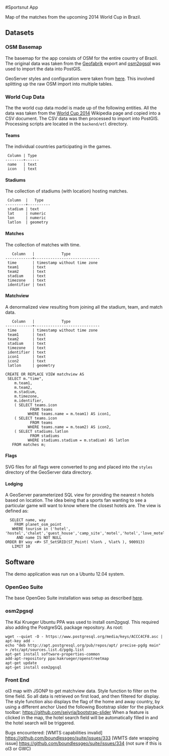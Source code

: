 
#Sportsnut App

Map of the matches from the upcoming 2014 World Cup in Brazil.

## Datasets

### OSM Basemap

The basemap for the app consists of OSM for the entire country of Brazil. The original data was
taken from the [Geofabrik](http://www.geofabrik.de/) export and 
[osm2pgsql](http://wiki.openstreetmap.org/wiki/Osm2pgsql) was used to import the data into PostGIS. 

GeoServer styles and configuration were taken from [here](https://github.com/boundlessgeo/suite-data/tree/master/openstreetmap). This involved splitting up the raw OSM import into multiple tables.

### World Cup Data

The the world cup data model is made up of the following entities. All the data was taken from
the [World Cup 2014](http://en.wikipedia.org/wiki/2014_FIFA_World_Cup) Wikipedia page and copied
into a CSV document. The CSV data was then processed to import into PostGIS. Processing scripts 
are located in the `backend/etl` directory.

#### Teams

The individual countries participating in the games.

     Column | Type 
    --------+------
     name   | text 
     icon   | text 

#### Stadiums

The collection of stadiums (with location) hosting matches.

     Column  |   Type   
    ---------+----------
     stadium | text     
     lat     | numeric  
     lon     | numeric  
     latlon  | geometry 


#### Matches 

The collection of matches with time.

       Column   |            Type             
    ------------+-----------------------------
     time       | timestamp without time zone 
     team1      | text                        
     team2      | text                        
     stadium    | text                        
     timezone   | text                        
     identifier | text                        

#### Matchview

A denormalized view resulting from joining all the stadium, team, and match data.

       Column   |            Type             
    ------------+-----------------------------
     time       | timestamp without time zone 
     team1      | text                        
     team2      | text                        
     stadium    | text                        
     timezone   | text                        
     identifier | text                        
     icon1      | text                        
     icon2      | text                        
     latlon     | geometry                    

    CREATE OR REPLACE VIEW matchview AS
     SELECT m."time",
        m.team1,
        m.team2,
        m.stadium,
        m.timezone,
        m.identifier,
        ( SELECT teams.icon
               FROM teams
              WHERE teams.name = m.team1) AS icon1,
        ( SELECT teams.icon
               FROM teams
              WHERE teams.name = m.team2) AS icon2,
        ( SELECT stadiums.latlon
               FROM stadiums
              WHERE stadiums.stadium = m.stadium) AS latlon
       FROM matches m;

#### Flags

SVG files for all flags were converted to png and placed into the `styles` directory of the 
GeoServer data directory.

#### Lodging

A GeoServer parameterized SQL view for providing the nearest n hotels based on location. The idea
being that a sports fan wanting to see a particular game will want to know where the closest hotels 
are. The view is defined as:

      SELECT name, way 
        FROM planet_osm_point 
       WHERE tourism in ('hotel', 'hostel','chalet','guest_house','camp_site','motel','hotel','love_motel') 
         AND name IS NOT NULL
    ORDER BY way <#> ST_SetSRID(ST_Point( %lon% , %lat% ), 900913)
       LIMIT 10

## Software

The demo application was run on a Ubuntu 12.04 system.

### OpenGeo Suite

The base OpenGeo Suite installation was setup as described [here](http://suite.opengeo.org/opengeo-docs/installation/index.html).

### osm2pgsql

The Kai Krueger Ubuntu PPA was used to install osm2pgsql. This required also adding the PostgreSQL
package repository. As root:

    wget --quiet -O - https://www.postgresql.org/media/keys/ACCC4CF8.asc |  apt-key add -
    echo "deb http://apt.postgresql.org/pub/repos/apt/ precise-pgdg main" > /etc/apt/sources.list.d/pgdg.list
    apt-get install software-properties-common
    add-apt-repository ppa:kakrueger/openstreetmap
    apt-get update
    apt-get install osm2pgsql

### Front End

ol3 map with JSONP to get matchview data. Style function to filter on the time field.
So all data is retrieved on first load, and then filtered for display.
The style function also displays the flag of the home and away country, by using a different anchor
Used the following Bootstrap slider for the playback toolbar: https://github.com/seiyria/bootstrap-slider
When a feature is clicked in the map, the hotel search field will be automatically filled in and the hotel search will be triggered.

Bugs encountered:
[WMTS capabilities invalid] https://github.com/boundlessgeo/suite/issues/333
[WMTS date wrapping issue] https://github.com/boundlessgeo/suite/issues/334 (not sure if this is ol3 or GWC)
